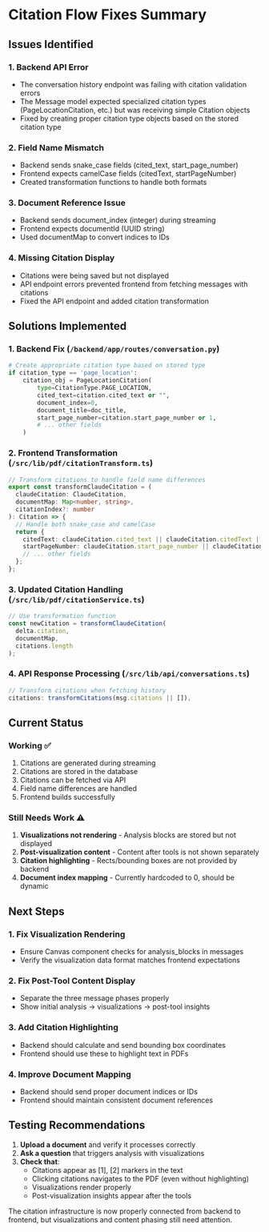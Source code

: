 # Citation Flow Fixes Summary

## Issues Identified

### 1. **Backend API Error**
- The conversation history endpoint was failing with citation validation errors
- The Message model expected specialized citation types (PageLocationCitation, etc.) but was receiving simple Citation objects
- Fixed by creating proper citation type objects based on the stored citation type

### 2. **Field Name Mismatch**
- Backend sends snake_case fields (cited_text, start_page_number)
- Frontend expects camelCase fields (citedText, startPageNumber)
- Created transformation functions to handle both formats

### 3. **Document Reference Issue**
- Backend sends document_index (integer) during streaming
- Frontend expects documentId (UUID string)
- Used documentMap to convert indices to IDs

### 4. **Missing Citation Display**
- Citations were being saved but not displayed
- API endpoint errors prevented frontend from fetching messages with citations
- Fixed the API endpoint and added citation transformation

## Solutions Implemented

### 1. **Backend Fix** (`/backend/app/routes/conversation.py`)
```python
# Create appropriate citation type based on stored type
if citation_type == 'page_location':
    citation_obj = PageLocationCitation(
        type=CitationType.PAGE_LOCATION,
        cited_text=citation.cited_text or "",
        document_index=0,
        document_title=doc_title,
        start_page_number=citation.start_page_number or 1,
        # ... other fields
    )
```

### 2. **Frontend Transformation** (`/src/lib/pdf/citationTransform.ts`)
```typescript
// Transform citations to handle field name differences
export const transformClaudeCitation = (
  claudeCitation: ClaudeCitation,
  documentMap: Map<number, string>,
  citationIndex?: number
): Citation => {
  // Handle both snake_case and camelCase
  return {
    citedText: claudeCitation.cited_text || claudeCitation.citedText || '',
    startPageNumber: claudeCitation.start_page_number || claudeCitation.startPageNumber,
    // ... other fields
  };
};
```

### 3. **Updated Citation Handling** (`/src/lib/pdf/citationService.ts`)
```typescript
// Use transformation function
const newCitation = transformClaudeCitation(
  delta.citation, 
  documentMap,
  citations.length
);
```

### 4. **API Response Processing** (`/src/lib/api/conversations.ts`)
```typescript
// Transform citations when fetching history
citations: transformCitations(msg.citations || []),
```

## Current Status

### Working ✅
1. Citations are generated during streaming
2. Citations are stored in the database
3. Citations can be fetched via API
4. Field name differences are handled
5. Frontend builds successfully

### Still Needs Work ⚠️
1. **Visualizations not rendering** - Analysis blocks are stored but not displayed
2. **Post-visualization content** - Content after tools is not shown separately
3. **Citation highlighting** - Rects/bounding boxes are not provided by backend
4. **Document index mapping** - Currently hardcoded to 0, should be dynamic

## Next Steps

### 1. Fix Visualization Rendering
- Ensure Canvas component checks for analysis_blocks in messages
- Verify the visualization data format matches frontend expectations

### 2. Fix Post-Tool Content Display
- Separate the three message phases properly
- Show initial analysis → visualizations → post-tool insights

### 3. Add Citation Highlighting
- Backend should calculate and send bounding box coordinates
- Frontend should use these to highlight text in PDFs

### 4. Improve Document Mapping
- Backend should send proper document indices or IDs
- Frontend should maintain consistent document references

## Testing Recommendations

1. **Upload a document** and verify it processes correctly
2. **Ask a question** that triggers analysis with visualizations
3. **Check that**:
   - Citations appear as [1], [2] markers in the text
   - Clicking citations navigates to the PDF (even without highlighting)
   - Visualizations render properly
   - Post-visualization insights appear after the tools

The citation infrastructure is now properly connected from backend to frontend, but visualizations and content phasing still need attention.